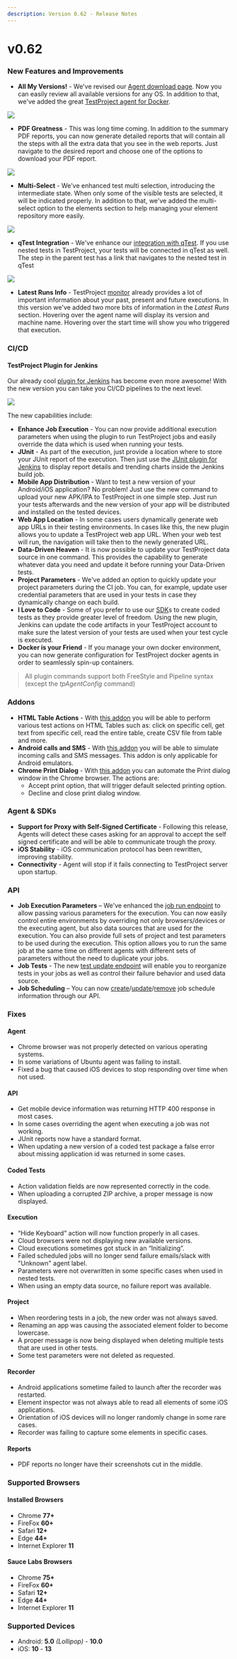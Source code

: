 ```yaml
---
description: Version 0.62 - Release Notes
---
```


# v0.62

### New Features and Improvements

* **All My Versions!** - We've revised our [Agent download page](https://app.testproject.io/#/download). Now you can easily review all available versions for any OS. In addition to that, we've added the great [TestProject agent for Docker](https://hub.docker.com/r/testproject/agent).

![](https://storage-static.testproject.io/release-notes/0.62/agent-download.png)

* **PDF Greatness** - This was long time coming. In addition to the summary PDF reports, you can now generate detailed reports that will contain all the steps with all the extra data that you see in the web reports. Just navigate to the desired report and choose one of the options to download your PDF report.

![](https://storage-static.testproject.io/release-notes/0.62/pdf-reports.png)

* **Multi-Select** - We've enhanced test multi selection, introducing the intermediate state. When only some of the visible tests are selected, it will be indicated properly. In addition to that, we've added the multi-select option to the elements section to help managing your element repository more easily.

![](https://storage-static.testproject.io/release-notes/0.62/multi-select.gif)

* **qTest Integration** - We've enhance our [integration with qTest](https://blog.testproject.io/2020/03/20/qtest-testproject-open-source-nirvana/). If you use nested tests in TestProject, your tests will be connected in qTest as well. The step in the parent test has a link that navigates to the nested test in qTest 

![](https://storage-static.testproject.io/release-notes/0.62/qtest-subtest.png)

* **Latest Runs Info** - TestProject [monitor](https://app.testproject.io/#/monitor) already provides a lot of important information about your past, present and future executions. In this version we've added two more bits of information in the _Latest Runs_ section. Hovering over the agent name will display its version and machine name. Hovering over the start time will show you who triggered that execution.

### CI/CD

#### TestProject Plugin for Jenkins

Our already cool [plugin for Jenkins](https://plugins.jenkins.io/testproject/) has become even more awesome! With the new version you can take you CI/CD pipelines to the next level.

![](https://storage-static.testproject.io/jenkins/tp-jenkins-banner.jpg)

The new capabilities include:

* **Enhance Job Execution** - You can now provide additional execution parameters when using the plugin to run TestProject jobs and easily override the data which is used when running your tests.
* **JUnit** - As part of the execution, just provide a location where to store your JUnit report of the execution. Then just use the [JUnit plugin for Jenkins](https://plugins.jenkins.io/junit/) to display report details and trending charts inside the Jenkins build job.
* **Mobile App Distribution** - Want to test a new version of your Android/iOS application? No problem! Just use the new command to upload your new APK/IPA to TestProject in one simple step. Just run your tests afterwards and the new version of your app will be distributed and installed on the tested devices.
* **Web App Location** - In some cases users dynamically generate web app URLs in their testing environments. In cases like this, the new plugin allows you to update a TestProject web app URL. When your web test will run, the navigation will take then to the newly generated URL.
* **Data-Driven Heaven** - It is now possible to update your TestProject data source in one command. This provides the capability to generate whatever data you need and update it before running your Data-Driven tests.
* **Project Parameters** - We've added an option to quickly update your project parameters during the CI job. You can, for example, update user credential parameters that are used in your tests in case they dynamically change on each build.
* **I Love to Code** - Some of you prefer to use our [SDK](https://docs.testproject.io/testproject-sdk/overview)s to create coded tests as they provide greater level of freedom. Using the new plugin, Jenkins can update the code artifacts in your TestProject account to make sure the latest version of your tests are used when your test cycle is executed.
* **Docker is your Friend** - If you manage your own docker environment, you can now generate configuration for TestProject docker agents in order to seamlessly spin-up containers. 

> All plugin commands support both FreeStyle and Pipeline syntax \(except the _tpAgentConfig_ command\)

### Addons

* **HTML Table Actions** - With [this addon](https://addons.testproject.io/html-table-actions) you will be able to perform various test actions on HTML Tables such as: click on specific cell, get text from specific cell, read the entire table, create CSV file from table and more.
* **Android calls and SMS** - With [this addon](https://addons.testproject.io/get-android-calls-and-sms-messages) you will be able to simulate incoming calls and SMS messages. This addon is only applicable for Android emulators.
* **Chrome Print Dialog** - With [this addon](https://addons.testproject.io/chrome-print-dialog) you can automate the Print dialog window in the Chrome browser. The actions are:
  * Accept print option, that will trigger default selected printing option.
  * Decline and close print dialog window.

### Agent & SDKs

* **Support for Proxy with Self-Signed Certificate** - Following this release, Agents will detect these cases asking for an approval to accept the self signed certificate and will be able to communicate trough the proxy.
* **iOS Stability** - iOS communication protocol has been rewritten, improving stability.
* **Connectivity** - Agent will stop if it fails connecting to TestProject server upon startup.

### API

* **Job Execution Parameters** – We've enhanced the [job run endpoint](https://api.testproject.io/docs/v2/#/Jobs/Jobs_RunJobAsync) to allow passing various parameters for the execution. You can now easily control entire environments by overriding not only browsers/devices or the executing agent, but also data sources that are used for the execution. You can also provide full sets of project and test parameters to be used during the execution. This option allows you to run the same job at the same time on different agents with different sets of parameters without the need to duplicate your jobs.
* **Job Tests** - The new [test update endpoint](https://api.testproject.io/docs/v2/#/Jobs/Jobs_UpdateTestJobAsync) will enable you to reorganize tests in your jobs as well as control their failure behavior and used data source.
* **Job Scheduling** – You can now [create](https://api.testproject.io/docs/v2/#/Jobs/Jobs_GetJobScheduleAsync)/[update](https://api.testproject.io/docs/v2/#/Jobs/Jobs_UpdateJobScheduleAsync)/[remove](https://api.testproject.io/docs/v2/#/Jobs/Jobs_RemoveJobScheduleAsync) job schedule information through our API.

### Fixes

#### Agent

* Chrome browser was not properly detected on various operating systems.
* In some variations of Ubuntu agent was failing to install.
* Fixed a bug that caused iOS devices to stop responding over time when not used.

#### API

* Get mobile device information was returning HTTP 400 response in most cases.
* In some cases overriding the agent when executing a job was not working.
* JUnit reports now have a standard format.
* When updating a new version of a coded test package a false error about missing application id was returned in some cases.

#### Coded Tests

* Action validation fields are now represented correctly in the code.
* When uploading a corrupted ZIP archive, a proper message is now displayed.

#### Execution

* “Hide Keyboard” action will now function properly in all cases.
* Cloud browsers were not displaying new available versions.
* Cloud executions sometimes got stuck in an “Initializing”.
* Failed scheduled jobs will no longer send failure emails/slack with "Unknown" agent label.
* Parameters were not overwritten in some specific cases when used in nested tests.
* When using an empty data source, no failure report was available.

#### Project

* When reordering tests in a job, the new order was not always saved.
* Renaming an app was causing the associated element folder to become lowercase.
* A proper message is now being displayed when deleting multiple tests that are used in other tests.
* Some test parameters were not deleted as requested.

#### Recorder

* Android applications sometime failed to launch after the recorder was restarted.
* Element inspector was not always able to read all elements of some iOS applications.
* Orientation of iOS devices will no longer randomly change in some rare cases.
* Recorder was failing to capture some elements in specific cases.

#### Reports

* PDF reports no longer have their screenshots cut in the middle.

### Supported Browsers

#### Installed Browsers

* Chrome **77+**
* FireFox **60+**
* Safari **12+**
* Edge **44+**
* Internet Explorer **11**

#### Sauce Labs Browsers

* Chrome **75+**
* FireFox **60+**
* Safari **12+**
* Edge **44+**
* Internet Explorer **11**

### Supported Devices

* Android: **5.0** _\(Lollipop\)_ - **10.0**
* iOS: **10** - **13**

